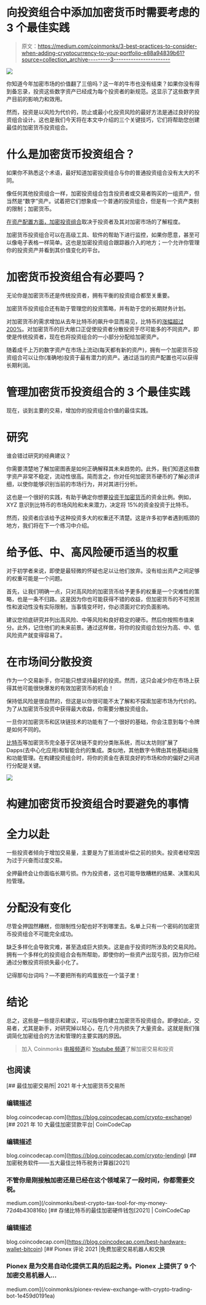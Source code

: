 # 向投资组合中添加加密货币时需要考虑的 3 个最佳实践

> 原文：<https://medium.com/coinmonks/3-best-practices-to-consider-when-adding-cryptocurrency-to-your-portfolio-e88a94839b61?source=collection_archive---------3----------------------->

![](img/7778fc01687c9898474dd922214f3e6f.png)

你知道今年加密市场的价值翻了三倍吗？这一年的牛市也没有结束？如果你没有得到备忘录，投资这些数字资产已经成为每个投资者的新规范。这显示了这些数字资产目前的影响力和效用。

然而，投资是以风险为代价的，防止或最小化投资风险的最好方法是通过良好的投资组合设计。这也是我们今天将在本文中介绍的三个关键技巧，它们将帮助您创建最佳的加密货币投资组合。

# 什么是加密货币投资组合？

如果你不熟悉这个术语，最好知道加密投资组合与你的普通投资组合没有太大的不同。

像任何其他投资组合一样，加密投资组合包含投资者或交易者购买的一组资产，但当然是“数字”资产。试着把它们想象成一个普通的投资组合，但是有一个资产类别的限制；加密货币。

[在资产配置方面，加密投资组合](https://wazirx.com/blog/how-to-build-cryptocurrency-portfolio-in-2021/)取决于投资者及其对加密市场的了解程度。

加密货币投资组合可以在高级工具、软件的帮助下进行监控，如果你愿意，甚至可以像电子表格一样简单。这也是加密投资组合跟踪器介入的地方；一个允许你管理你的投资资产并看到其价值变化的平台。

# 加密货币投资组合有必要吗？

无论你是加密货币还是传统投资者，拥有平衡的投资组合都至关重要。

加密货币投资组合还有助于管理您的投资策略，并有助于您的长期财务计划。

对加密货币的需求增加从去年比特币的飙升中显而易见，比特币的[涨幅超过 200%](https://www.cnbc.com/2020/12/17/bitcoin-btc-price-hits-new-all-time-high-above-23000.html)。对加密货币的巨大敞口正促使投资者分散投资于尽可能多的不同资产。即使是传统投资者，现在也将投资组合的一小部分分配给加密资产。

随着成千上万的数字资产在市场上流动(每天都有新的资产)，拥有一个加密货币投资组合可以让你(准确地)投资于最有潜力的资产。通过适当的资产配置也可以获得长期利润。

# 管理加密货币投资组合的 3 个最佳实践

现在，谈到主要的交易，增加你的投资组合价值的最佳实践。

# 研究

谁会错过研究的经典建议？

你需要清楚地了解加密图表是如何正确解释其未来趋势的。此外，我们知道这些数字资产非常不稳定，流动性很高。简而言之，你对任何加密货币硬币的了解必须详细，以使你能够识别当前的市场行为，并对其进行分析。

这也是一个很好的实践，有助于确定你想要[投资于加密货币](https://wazirx.com/blog/top-cryptocurrencies-you-should-buy-and-hold-in-india-2021/)的资金比例。例如，XYZ 意识到比特币的市场风险和未来潜力，决定将 15%的资金投资于比特币。

然而，投资者应该给予这种投资多大的权重还不清楚。这是许多初学者遇到瓶颈的地方，我们将在下一个练习中介绍。

# 给予低、中、高风险硬币适当的权重

对于初学者来说，即使是最轻微的怀疑也足以让他们放弃。没有给出资产之间足够的权重可能是一个问题。

首先，让我们明确一点，只对高风险的加密货币给予更多的权重是一个灾难性的策略，也是一条不归路。这是因为你也可能获得不错的收益，但加密货币的不可预测性和波动性没有实际限制，当事情变坏时，你必须面对它的负面影响。

建议您彻底研究并列出高风险、中等风险和良好稳定的硬币。然后你按照市值来分。此外，记住他们的未来前景。通过这样做，将你的投资组合划分为高、中、低风险资产就变得容易了。

# 在市场间分散投资

作为一个交易新手，你可能只想坚持最好的投资。然而，这只会减少你在市场上获得其他可能很快爆发的有效加密货币的机会！

保持低风险是很自然的，但这是以你很可能不太了解和不探索加密市场为代价的。为了从加密货币投资中获得最大收益，你需要分散投资组合。

一旦你对加密货币和区块链技术的功能有了一个很好的基础，你会注意到每个令牌是如何不同的。

[比特币](https://wazirx.com/blog/what-is-bitcoin/)等加密货币完全基于区块链不变的分类账系统，而以太坊则扩展了 Dapps(去中心化应用)和智能合约的集成。类似地，其他数字令牌由其他基础设施和功能管理。在构建投资组合时，将你的资金在表现良好的市场和你的偏好之间进行分配是关键。

![](img/0b3ada50b25a925aafe5d006369d2ac3.png)

# 构建加密货币投资组合时要避免的事情

# 全力以赴

一些投资者倾向于增加交易量，主要是为了抵消或补偿之前的损失。投资者经常因为过于兴奋而过度交易。

全押最终会让你面临长期亏损。作为投资者，这也可能导致糟糕的结果、决策和风险管理。

# 分配没有变化

尽管全押固然糟糕，但限制性分配也好不到哪里去。名单上只有一个密码的加密货币投资组合不可能完全成功。

缺乏多样化会导致灾难，甚至造成巨大损失。这是由于投资时所涉及的交易风险。拥有一个多样化的投资组合会有所帮助，即使你的一些资产出现亏损，因为你已经通过分散投资将损失最小化了。

记得那句台词吗？—不要把所有的鸡蛋放在一个篮子里！

# 结论

总之，这些是一些提示和建议，可以指导你建立加密货币投资组合。即便如此，交易者，尤其是新手，对研究掉以轻心，在几个月内损失了大量资金。这就是我们强调简化加密组合的方法和管理的主要实践的原因。

> 加入 Coinmonks [电报频道](https://t.me/coincodecap)和 [Youtube 频道](https://www.youtube.com/c/coinmonks/videos)了解加密交易和投资

## 也阅读

[](https://blog.coincodecap.com/crypto-exchange) [## 最佳加密交易所| 2021 年十大加密货币交易所

### 编辑描述

blog.coincodecap.com](https://blog.coincodecap.com/crypto-exchange) [](https://blog.coincodecap.com/crypto-lending) [## 2021 年 10 大最佳加密贷款平台| CoinCodeCap

### 编辑描述

blog.coincodecap.com](https://blog.coincodecap.com/crypto-lending) [](/coinmonks/best-crypto-tax-tool-for-my-money-72d4b430816b) [## 加密税务软件——五大最佳比特币税务计算器[2021]

### 不管你是刚接触加密还是已经在这个领域呆了一段时间，你都需要交税。

medium.com](/coinmonks/best-crypto-tax-tool-for-my-money-72d4b430816b) [](https://blog.coincodecap.com/best-hardware-wallet-bitcoin) [## 存储比特币的最佳加密硬件钱包[2021] | CoinCodeCap

### 编辑描述

blog.coincodecap.com](https://blog.coincodecap.com/best-hardware-wallet-bitcoin) [](/coinmonks/pionex-review-exchange-with-crypto-trading-bot-1e459d0191ea) [## Pionex 评论 2021 |免费加密交易机器人和交换

### Pionex 是为交易自动化提供工具的后起之秀。Pionex 上提供了 9 个加密交易机器人…

medium.com](/coinmonks/pionex-review-exchange-with-crypto-trading-bot-1e459d0191ea)